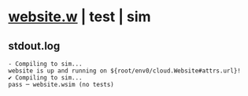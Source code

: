 # [website.w](../../../../examples/tests/valid/website.w) | test | sim

## stdout.log
```log
- Compiling to sim...
website is up and running on ${root/env0/cloud.Website#attrs.url}!
✔ Compiling to sim...
pass ─ website.wsim (no tests)
```

